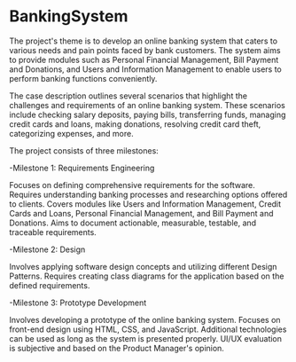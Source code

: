 # BankingSystem

The project's theme is to develop an online banking system that caters to various needs and pain points faced by bank customers. The system aims to provide modules such as Personal Financial Management, Bill Payment and Donations, and Users and Information Management to enable users to perform banking functions conveniently.

The case description outlines several scenarios that highlight the challenges and requirements of an online banking system. These scenarios include checking salary deposits, paying bills, transferring funds, managing credit cards and loans, making donations, resolving credit card theft, categorizing expenses, and more.

The project consists of three milestones:

-Milestone 1: Requirements Engineering

Focuses on defining comprehensive requirements for the software.
Requires understanding banking processes and researching options offered to clients.
Covers modules like Users and Information Management, Credit Cards and Loans, Personal Financial Management, and Bill Payment and Donations.
Aims to document actionable, measurable, testable, and traceable requirements.


-Milestone 2: Design

Involves applying software design concepts and utilizing different Design Patterns.
Requires creating class diagrams for the application based on the defined requirements.


-Milestone 3: Prototype Development

Involves developing a prototype of the online banking system.
Focuses on front-end design using HTML, CSS, and JavaScript.
Additional technologies can be used as long as the system is presented properly.
UI/UX evaluation is subjective and based on the Product Manager's opinion.
